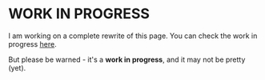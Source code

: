 # WORK IN PROGRESS

I am working on a complete rewrite of this page. You can check the work in
progress [here](https://github.com/samoylenko/whatisappsec/blob/add-page/prevent/index.md).

But please be warned - it's a **work in progress**, and it may not be pretty
(yet).
